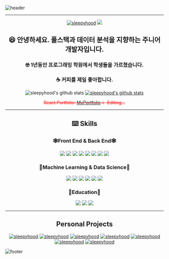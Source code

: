 ![header](https://capsule-render.vercel.app/api?type=Waving&color=gradient&text=OSW's%20GitHub&height=200&fontSize=100&animation=fadeIn)

***

<div align="center">

[![sleepyhood](https://img.shields.io/badge/medium-000000?style=flat-square&logo=medium&logoColor=white)](https://medium.com/@smartosw) <img src="https://img.shields.io/badge/gmail-EA4335?style=flat-square&logo=gmail&logoColor=white"/>

## 😆 안녕하세요. 풀스택과 데이터 분석을 지향하는 주니어 개발자입니다.
### 🤓 1년동안 프로그래밍 학원에서 학생들을 가르쳤습니다.
### ☕ 커피를 제일 좋아합니다.


![sleepyhood's github stats](https://github-readme-stats.vercel.app/api?username=sleepyhood&show_icons=true)
[![sleepyhood's github stats](https://github-readme-stats.vercel.app/api/top-langs/?username=sleepyhood&show_icons=true&hide_border=true&title_color=004386&icon_color=004386&layout=compact)](https://github.com/sleepyhood)


<span style="color:red"> ~~React Portfolio: [MyPortfolio][port]   <- Editing...~~</span>

[port]: https://sleepyhood.github.io/osw_portfolio/#/

---

## ⌨️ Skills
### 🕸️Front End & Back End🕸️

  <img src="https://img.shields.io/badge/html5-E34F26?style=flat-square&logo=html5&logoColor=white"/> <img src="https://img.shields.io/badge/css3-1572B6?style=flat-square&logo=css3&logoColor=white"/> <img src="https://img.shields.io/badge/JavaScript-F7DF1E?style=flat-square&logo=JavaScript&logoColor=white"/> <img src="https://img.shields.io/badge/react-61DAFB?style=flat-square&logo=react&logoColor=white"/>
  <img src="https://img.shields.io/badge/Node.js-339933?style=flat-square&logo=nodedotjs&logoColor=white"/> <img src="https://img.shields.io/badge/flask-000000?style=flat-square&logo=flask&logoColor=white"/>
<img src="https://img.shields.io/badge/mysql-4479A1?style=flat-square&logo=mysql&logoColor=white"/> <img src="https://img.shields.io/badge/firebase-FFCA28?style=flat-square&logo=firebase&logoColor=white"/> 

### 🤖Machine Learning & Data Science🤖

<img src="https://img.shields.io/badge/R-276DC3?style=flat-square&logo=R&logoColor=white"/> <img src="https://img.shields.io/badge/Python-3776AB?style=flat-square&logo=Python&logoColor=white"/> <img src="https://img.shields.io/badge/tensorflow-FF6F00?style=flat-square&logo=tensorflow&logoColor=white"/> <img src="https://img.shields.io/badge/scikitlearn-F7931E?style=flat-square&logo=scikitlearn&logoColor=white"/> <img src="https://img.shields.io/badge/opencv-5C3EE8?style=flat-square&logo=opencv&logoColor=white"/> <img src="https://img.shields.io/badge/jupyter-F37626?style=flat-square&logo=jupyter&logoColor=white"/>



### 🏫Education🏫

<img src="https://img.shields.io/badge/scratch-4D97FF?style=flat-square&logo=scratch&logoColor=white"/> <img src="https://img.shields.io/badge/arduino-00878F?style=flat-square&logo=arduino&logoColor=white"/> <img src="https://img.shields.io/badge/C++-00599C?style=flat-square&logo=cplusplus&logoColor=white"/>

---

## Personal Projects

[![sleepyhood](https://github.com/sleepyhood/sleepyhood/assets/69490791/ccab89f9-03ef-4419-b968-66bb653b93ae)](https://github.com/sleepyhood/FIFA_Crawling)
[![sleepyhood](https://github.com/sleepyhood/sleepyhood/assets/69490791/38da9286-1af7-4898-86f8-a633eef92a2b)](https://github.com/sleepyhood/FIFA_Crawling) [![sleepyhood](https://github.com/sleepyhood/sleepyhood/assets/69490791/38da9286-1af7-4898-86f8-a633eef92a2b)](https://github.com/sleepyhood/FIFA_Crawling) [![sleepyhood](https://github.com/sleepyhood/sleepyhood/assets/69490791/38da9286-1af7-4898-86f8-a633eef92a2b)](https://github.com/sleepyhood/FIFA_Crawling) [![sleepyhood](https://github.com/sleepyhood/sleepyhood/assets/69490791/38da9286-1af7-4898-86f8-a633eef92a2b)](https://github.com/sleepyhood/FIFA_Crawling) [![sleepyhood](https://github.com/sleepyhood/sleepyhood/assets/69490791/38da9286-1af7-4898-86f8-a633eef92a2b)](https://github.com/sleepyhood/FIFA_Crawling) [![sleepyhood](https://github.com/sleepyhood/sleepyhood/assets/69490791/38da9286-1af7-4898-86f8-a633eef92a2b)](https://github.com/sleepyhood/FIFA_Crawling) 


</div>



![footer](https://capsule-render.vercel.app/api?section=footer&type=waving&color=gradient)

